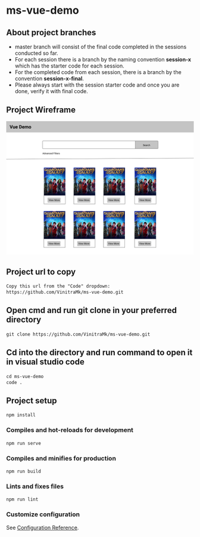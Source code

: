 # ms-vue-demo


## About project branches
* master branch will consist of the final code completed in the sessions conducted so far.
* For each session there is a branch by the naming convention **session-x** which has the starter code for each session.
* For the completed code from each session, there is a branch by the convention **session-x-final**.
* Please always start with the session starter code and once you are done, verify it with final code.

## Project Wireframe
![wireframe](./src/assets/images/VueDemoHome.png)

## Project url to copy
```
Copy this url from the "Code" dropdown: https://github.com/VinitraMk/ms-vue-demo.git
```

## Open cmd and run git clone in your preferred directory
```
git clone https://github.com/VinitraMk/ms-vue-demo.git
```

## Cd into the directory and run command to open it in visual studio code
```
cd ms-vue-demo
code .
```

## Project setup
```
npm install
```

### Compiles and hot-reloads for development
```
npm run serve
```

### Compiles and minifies for production
```
npm run build
```

### Lints and fixes files
```
npm run lint
```

### Customize configuration
See [Configuration Reference](https://cli.vuejs.org/config/).
